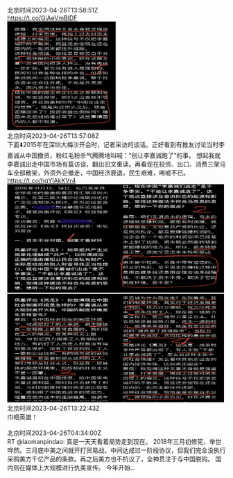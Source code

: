 北京时间2023-04-26T13:58:51Z<br>https://t.co/GiAeVmBlDF<br><img src='/temp/2023/1651103527606063109_0.jpg' width='250' height='250'><br>北京时间2023-04-26T13:57:08Z<br>下面⬇️2015年在深圳大梅沙开会时，记者采访的谈话。正好看到有推友讨论当时李嘉诚从中国撤资，粉红毛粉杀气腾腾地叫喊：“别让李嘉诚跑了”的事，
想起我就李嘉诚出走中国市场有篇访谈，翻出旧文重读。再看现在投资、出口、消费三架马车全部散架，外资外企撤走，中国经济衰退，民生艰难，唏嘘不已。 https://t.co/hgYlAkKVr4<br><img src='/temp/2023/1651103094598701057_0.jpg' width='250' height='250'><img src='/temp/2023/1651103094598701057_1.jpg' width='250' height='250'><img src='/temp/2023/1651103094598701057_2.jpg' width='250' height='250'><img src='/temp/2023/1651103094598701057_3.jpg' width='250' height='250'><br>北京时间2023-04-26T13:22:43Z<br>巾帼英雄！<br><br>北京时间2023-04-26T04:34:00Z<br>RT @laomanpindao: 真是一天天看着局势走到现在。
2018年三月初修宪，举世哗然。三月底中美之间就开打贸易战，中间达成过一阶段协议，但我们完全没执行采购美方千亿产品的条款。再之后美方也不抗议了，全神贯注于与中国脱钩。
国内则在媒体上大规模进行仇美宣传。
今年开始…<br><br>